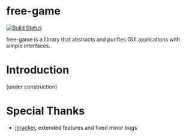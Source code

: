 free-game
=========

[![Build Status](https://secure.travis-ci.org/fumieval/free-game.png?branch=master)](http://travis-ci.org/fumieval/free-game)

free-game is a library that abstracts and purifies GUI applications with simple interfaces.

# Introduction

(under construction)

# Special Thanks

* [jbracker](https://github.com/jbracker), extended features and fixed minor bugs